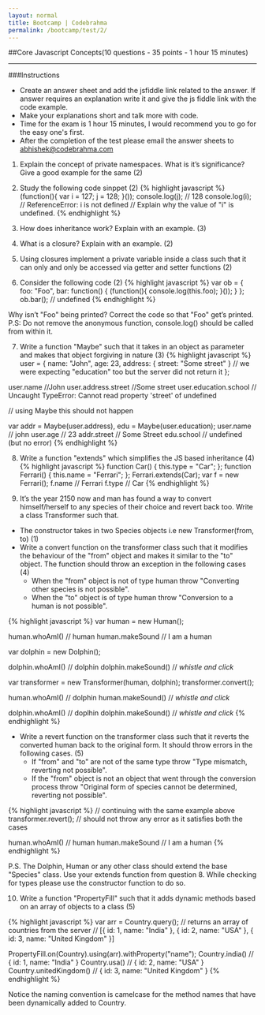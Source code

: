 ```yaml
---
layout: normal
title: Bootcamp | Codebrahma
permalink: /bootcamp/test/2/
---
```


##Core Javascript Concepts(10 questions - 35 points - 1 hour 15 minutes)

***

###Instructions

* Create an answer sheet and add the jsfiddle link related to the answer. If answer requires an explanation write it and give the js fiddle link with the code example.
* Make your explanations short and talk more with code.
* Time for the exam is 1 hour 15 minutes, I would recommend you to go for the easy one's first.
* After the completion of the test please email the answer sheets to [abhishek@codebrahma.com](mailto:abhishek@codebrahma.com)


1) Explain the concept of private namespaces. What is it’s significance? Give a good example for the same (2)

2) Study the following code sinppet (2)
{% highlight javascript %}
  (function(){
      var i = 127; j = 128;
  }());
  console.log(j); // 128
  console.log(i); // ReferenceError: i is not defined
  // Explain why the value of "i" is undefined.
{% endhighlight %}

3) How does inheritance work? Explain with an example. (3)

4) What is a closure? Explain with an example. (2)

5) Using closures implement a private variable inside a class such that it can only and only be accessed via getter and setter functions (2)

6) Consider the following code (2)
{% highlight javascript %}
  var ob = {
    foo: "Foo",
    bar: function() {
      (function(){
         console.log(this.foo);
      }());
    }
  };
  ob.bar();
  // undefined
{% endhighlight %}

Why isn’t "Foo" being printed? Correct the code so that "Foo" get’s printed.
P.S: Do not remove the anonymous function, console.log() should be called from
within it.

7) Write a function "Maybe" such that it takes in an object as parameter and makes that object forgiving in nature (3)
{% highlight javascript %}
  user = {
    name: "John",
    age: 23,
    address: {
      street: "Some street"
    }
    // we were expecting "education" too but the server did not return it
  };

  user.name //John
  user.address.street //Some street
  user.education.school // Uncaught TypeError: Cannot read property 'street' of undefined

  // using Maybe this should not happen

  var addr = Maybe(user.address), edu = Maybe(user.education);
  user.name // john
  user.age // 23
  addr.street // Some Street
  edu.school // undefined (but no error)
{% endhighlight %}

8) Write a function "extends" which simplifies the JS based inheritance (4)
{% highlight javascript %}
   function Car() {
     this.type = "Car";
   };
   function Ferrari() {
     this.name = "Ferrari";
   };
   Ferrari.extends(Car);
   var f = new Ferrari();
   f.name // Ferrari
   f.type // Car
{% endhighlight %}

9) It’s the year 2150 now and man has found a way to convert himself/herself to any species of their choice and revert back too. Write a class Transformer such that.

* The constructor takes in two Species objects i.e new Transformer(from, to) (1)
* Write a convert function on the transformer class such that it modifies the behaviour of the "from" object and makes it similar to the "to" object. The function should throw an exception in the following cases (4)
    * When the "from" object is not of type human throw "Converting other species is not possible".
    * When the "to" object is of type human throw "Conversion to a human is not possible".

{% highlight javascript %}
  var human = new Human();

  human.whoAmI() // human
  human.makeSound // I am a human

  var dolphin = new Dolphin();

  dolphin.whoAmI() // dolphin
  dolphin.makeSound() // *whistle and click*

  var transformer = new Transformer(human, dolphin);
  transformer.convert();

  human.whoAmI() // dolphin
  human.makeSound() // *whistle and click*

  dolphin.whoAmI() // doplhin
  dolphin.makeSound() // *whistle and click*
{% endhighlight %}

* Write a revert function on the transformer class such that it reverts the converted human back to the original form. It should throw errors in the following cases. (5)
  * If "from" and "to" are not of the same type throw "Type mismatch, reverting not possible".
  * If the "from" object is not an object that went through the conversion process throw "Original form of species cannot be determined, reverting not possible".

{% highlight javascript %}
  // continuing with the same example above
  transformer.revert(); // should not throw any error as it satisfies both the cases

  human.whoAmI() // human
  human.makeSound // I am a human
{% endhighlight %}

P.S. The Dolphin, Human or any other class should extend the base "Species" class. Use your extends function from question 8. While checking for types please use the constructor function to do so.


10) Write a function "PropertyFill" such that it adds dynamic methods based on an array of objects to a class (5)

{% highlight javascript %}
  var arr = Country.query(); // returns an array of countries from the server
  // [{ id: 1, name: "India" }, { id: 2, name: "USA" }, { id: 3, name: "United Kingdom" }]

  PropertyFill.on(Country).using(arr).withProperty("name");
  Country.india() // { id: 1, name: "India" }
  Country.usa() // { id: 2, name: "USA" }
  Country.unitedKingdom() // { id: 3, name: "United Kingdom" }
{% endhighlight %}

Notice the naming convention is camelcase for the method names that have been dynamically added to Country.
